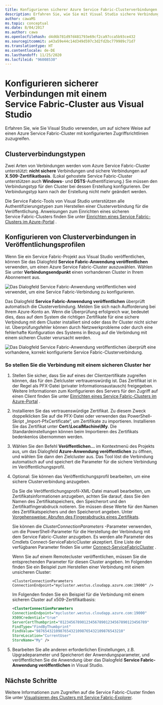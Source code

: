 ```yaml
---
title: Konfigurieren sicherer Azure Service Fabric-Clusterverbindungen
description: Erfahren Sie, wie Sie mit Visual Studio sichere Verbindungen konfigurieren, die vom Azure Service Fabric-Cluster unterstützt werden.
author: cawaMS
ms.topic: conceptual
ms.date: 8/04/2017
ms.author: cawa
ms.openlocfilehash: d4d6b781d97d481793e69cf2ca97cca5b93ce432
ms.sourcegitcommit: a43a59e44c14d349d597c3d2fd2bc779989c71d7
ms.translationtype: HT
ms.contentlocale: de-DE
ms.lasthandoff: 11/25/2020
ms.locfileid: "96008530"
---
```

# <a name="configure-secure-connections-to-a-service-fabric-cluster-from-visual-studio"></a>Konfigurieren sicherer Verbindungen mit einem Service Fabric-Cluster aus Visual Studio
Erfahren Sie, wie Sie Visual Studio verwenden, um auf sichere Weise auf einen Azure Service Fabric-Cluster mit konfigurierten Zugriffsrichtlinien zuzugreifen.

## <a name="cluster-connection-types"></a>Clusterverbindungstypen
Zwei Arten von Verbindungen werden vom Azure Service Fabric-Cluster unterstützt: **nicht sichere** Verbindungen und sichere Verbindungen auf **X.509-Zertifikatbasis**. (Lokal gehostete Service Fabric-Cluster unterstützen auch **Windows**- und **DSTS**-Authentifizierung.) Sie müssen den Verbindungstyp für den Cluster bei dessen Erstellung konfigurieren. Der Verbindungstyp kann nach der Erstellung nicht mehr geändert werden.

Die Service Fabric-Tools von Visual Studio unterstützen alle Authentifizierungstypen zum Herstellen einer Clusterverbindung für die Veröffentlichung. Anweisungen zum Einrichten eines sicheren Service Fabric-Clusters finden Sie unter [Einrichten eines Service Fabric-Clusters im Azure-Portal](service-fabric-cluster-creation-via-portal.md) .

## <a name="configure-cluster-connections-in-publish-profiles"></a>Konfigurieren von Clusterverbindungen in Veröffentlichungsprofilen
Wenn Sie ein Service Fabric-Projekt aus Visual Studio veröffentlichen, können Sie das Dialogfeld **Service Fabric-Anwendung veröffentlichen** verwenden, um einen Azure Service Fabric-Cluster auszuwählen. Wählen Sie unter **Verbindungsendpunkt** einen vorhandenen Cluster in Ihrem Abonnement aus.

![Das Dialogfeld **Service Fabric-Anwendung veröffentlichen** wird verwendet, um eine Service Fabric-Verbindung zu konfigurieren.][publishdialog]

Das Dialogfeld **Service Fabric-Anwendung veröffentlichen** überprüft automatisch die Clusterverbindung. Melden Sie sich nach Aufforderung bei Ihrem Azure-Konto an. Wenn die Überprüfung erfolgreich war, bedeutet dies, dass auf dem System die richtigen Zertifikate für eine sichere Verbindung mit dem Cluster installiert sind oder dass Ihr Cluster nicht sicher ist. Überprüfungsfehler können durch Netzwerkprobleme oder durch eine fehlerhafte Konfiguration des Systems in Bezug auf die Verbindung mit einem sicheren Cluster verursacht werden.

![Das Dialogfeld **Service Fabric-Anwendung veröffentlichen** überprüft eine vorhandene, korrekt konfigurierte Service Fabric-Clusterverbindung.][selectsfcluster]

### <a name="to-connect-to-a-secure-cluster"></a>So stellen Sie die Verbindung mit einem sicheren Cluster her
1. Stellen Sie sicher, dass Sie auf eines der Clientzertifikate zugreifen können, das für den Zielcluster vertrauenswürdig ist. Das Zertifikat ist in der Regel als PFX-Datei (privater Informationsaustausch) freigegeben. Weitere Informationen zum Konfigurieren des Servers für den Zugriff auf einen Client finden Sie unter [Einrichten eines Service Fabric-Clusters im Azure-Portal](service-fabric-cluster-creation-via-portal.md) .
2. Installieren Sie das vertrauenswürdige Zertifikat. Zu diesem Zweck doppelklicken Sie auf die PFX-Datei oder verwenden das PowerShell-Skript „Import-PfxCertificate“, um Zertifikate zu importieren. Installieren Sie das Zertifikat unter **Cert:\LocalMachine\My**. Die Standardeinstellungen können beim Importieren des Zertifikats bedenkenlos übernommen werden.
3. Wählen Sie den Befehl **Veröffentlichen...** im Kontextmenü des Projekts aus, um das Dialogfeld **Azure-Anwendung veröffentlichen** zu öffnen, und wählen Sie dann den Zielcluster aus. Das Tool löst die Verbindung automatisch auf und speichert die Parameter für die sichere Verbindung im Veröffentlichungsprofil.
4. Optional: Sie können das Veröffentlichungsprofil bearbeiten, um eine sichere Clusterverbindung anzugeben.
   
   Da Sie die Veröffentlichungsprofil-XML-Datei manuell bearbeiten, um Zertifikatsinformationen anzugeben, achten Sie darauf, dass Sie den Namen des Zertifikatspeichers, den Speicherort und den Zertifikatfingerabdruck notieren. Sie müssen diese Werte für den Namen des Zertifikatspeichers und den Speicherort angeben. Unter [Vorgehensweise: Abrufen des Fingerabdrucks eines Zertifikats](https://techcommunity.microsoft.com/t5/azure-service-fabric/bg-p/Service-Fabric).
   
   Sie können die *ClusterConnectionParameters* -Parameter verwenden, um die PowerShell-Parameter für die Herstellung der Verbindung mit dem Service Fabric-Cluster anzugeben. Es werden alle Parameter des Cmdlets Connect-ServiceFabricCluster akzeptiert. Eine Liste der verfügbaren Parameter finden Sie unter [Connect-ServiceFabricCluster](/powershell/module/servicefabric/connect-servicefabriccluster) .
   
   Wenn Sie auf einem Remotecluster veröffentlichen, müssen Sie die entsprechenden Parameter für diesen Cluster angeben. Im Folgenden finden Sie ein Beispiel zum Herstellen einer Verbindung mit einem unsicheren Cluster:
   
   `<ClusterConnectionParameters ConnectionEndpoint="mycluster.westus.cloudapp.azure.com:19000" />`
   
   Im Folgenden finden Sie ein Beispiel für die Verbindung mit einem sicheren Cluster auf x509-Zertifikatbasis:
   
   ```xml
   <ClusterConnectionParameters
   ConnectionEndpoint="mycluster.westus.cloudapp.azure.com:19000"
   X509Credential="true"
   ServerCertThumbprint="0123456789012345678901234567890123456789"
   FindType="FindByThumbprint"
   FindValue="9876543210987654321098765432109876543210"
   StoreLocation="CurrentUser"
   StoreName="My" />
   ```
5. Bearbeiten Sie alle anderen erforderlichen Einstellungen, z.B. Upgradeparameter und Speicherort der Anwendungsparameter, und veröffentlichen Sie die Anwendung über das Dialogfeld **Service Fabric-Anwendung veröffentlichen** in Visual Studio.

## <a name="next-steps"></a>Nächste Schritte
Weitere Informationen zum Zugreifen auf die Service Fabric-Cluster finden Sie unter [Visualisieren des Clusters mit Service Fabric-Explorer](service-fabric-visualizing-your-cluster.md).

<!--Image references-->
[publishdialog]:./media/service-fabric-visualstudio-configure-secure-connections/publishdialog.png
[selectsfcluster]:./media/service-fabric-visualstudio-configure-secure-connections/selectsfcluster.png
